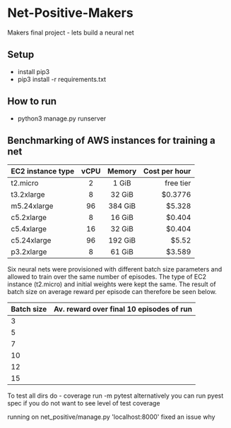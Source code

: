 # Net-Positive-Makers
Makers final project - lets build a neural net

## Setup
* install pip3
* pip3 install -r requirements.txt

## How to run

* python3 manage.py runserver


## Benchmarking of AWS instances for training a net

| EC2 instance type      | vCPU          | Memory       | Cost per hour  |
| -----------------------|:-------------:|:------------:| --------------:|
| t2.micro               | 2             | 1 GiB        | free tier      |
| t3.2xlarge             | 8             | 32 GiB       | $0.3776        |
| m5.24xlarge            | 96            | 384 GiB      | $5.328         |
| c5.2xlarge             | 8             | 16 GiB       | $0.404         |
| c5.4xlarge             | 16            | 32 GiB       | $0.404         |
| c5.24xlarge            | 96            | 192 GiB      | $5.52          |
| p3.2xlarge             | 8             | 61 GiB       | $3.589         |


Six neural nets were provisioned with different batch size parameters and allowed to train over the same number of episodes. The type of EC2 instance (t2.micro) and initial weights were kept the same. The result of batch size on average reward per episode can therefore be seen below.

| Batch size   | Av. reward over final 10 episodes of run   |              
| -------------|:------------------------------------------:|
| 3            |                                            |
| 5            |                                            |
| 7            |                                            |
| 10           |                                            |
| 12           |                                            |
| 15           |                                            |


To test all dirs do - coverage run -m pytest
alternatively you can run pyest spec if you do not want to see level of test coverage

running on net_positive/manage.py 'localhost:8000' fixed an issue why